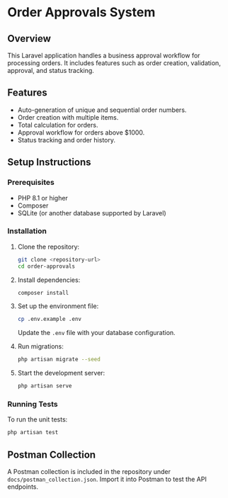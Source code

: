 
# Order Approvals System

## Overview
This Laravel application handles a business approval workflow for processing orders. It includes features such as order creation, validation, approval, and status tracking.

## Features
- Auto-generation of unique and sequential order numbers.
- Order creation with multiple items.
- Total calculation for orders.
- Approval workflow for orders above $1000.
- Status tracking and order history.

## Setup Instructions

### Prerequisites
- PHP 8.1 or higher
- Composer
- SQLite (or another database supported by Laravel)

### Installation
1. Clone the repository:
   ```bash
   git clone <repository-url>
   cd order-approvals
   ```

2. Install dependencies:
   ```bash
   composer install
   ```

3. Set up the environment file:
   ```bash
   cp .env.example .env
   ```
   Update the `.env` file with your database configuration.

4. Run migrations:
   ```bash
   php artisan migrate --seed
   ```

5. Start the development server:
   ```bash
   php artisan serve
   ```

### Running Tests
To run the unit tests:
```bash
php artisan test
```

## Postman Collection
A Postman collection is included in the repository under `docs/postman_collection.json`. Import it into Postman to test the API endpoints.
